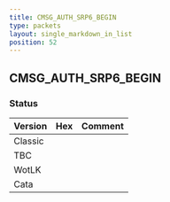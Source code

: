 ```yaml
---
title: CMSG_AUTH_SRP6_BEGIN
type: packets
layout: single_markdown_in_list
position: 52
---
```


## CMSG_AUTH_SRP6_BEGIN

### Status

Version | Hex | Comment
---------- | ---------- | ---------- 
Classic |  |  
TBC |  |  
WotLK |  |  
Cata |  |  
